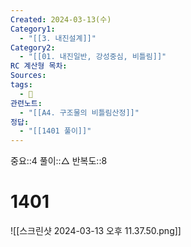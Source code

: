 ```yaml
---
Created: 2024-03-13(수)
Category1:
  - "[[3. 내진설계]]"
Category2:
  - "[[01. 내진일반, 강성중심, 비틀림]]"
RC 계산형 목차: 
Sources: 
tags:
  - 🧮
관련노트:
  - "[[A4. 구조물의 비틀림산정]]"
정답:
  - "[[1401 풀이]]"
---
```

중요::4
풀이::△
반복도::8
#  1401

![[스크린샷 2024-03-13 오후 11.37.50.png]]